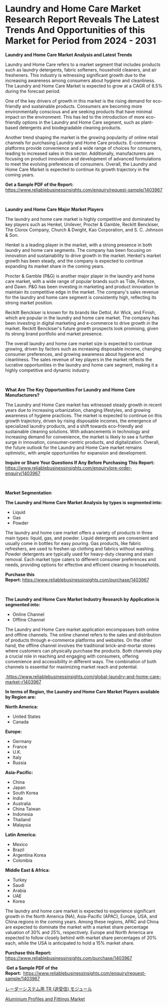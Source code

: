 <p><h1>Laundry and Home Care Market Research Report Reveals The Latest Trends And Opportunities of this Market for Period from 2024 - 2031</h1></p><p><strong>Laundry and Home Care Market Analysis and Latest Trends</strong></p>
<p><p>Laundry and Home Care refers to a market segment that includes products such as laundry detergents, fabric softeners, household cleaners, and air fresheners. This industry is witnessing significant growth due to the increasing awareness among consumers about hygiene and cleanliness. The Laundry and Home Care Market is expected to grow at a CAGR of 8.5% during the forecast period.</p><p>One of the key drivers of growth in this market is the rising demand for eco-friendly and sustainable products. Consumers are becoming more environmentally conscious and are seeking products that have minimal impact on the environment. This has led to the introduction of more eco-friendly options in the Laundry and Home Care segment, such as plant-based detergents and biodegradable cleaning products.</p><p>Another trend shaping the market is the growing popularity of online retail channels for purchasing Laundry and Home Care products. E-commerce platforms provide convenience and a wide range of choices for consumers, leading to increased sales in this sector. Additionally, manufacturers are focusing on product innovation and development of advanced formulations to meet the evolving preferences of consumers. Overall, the Laundry and Home Care Market is expected to continue its growth trajectory in the coming years.</p></p>
<p><strong>Get a Sample PDF of the Report:&nbsp;</strong> <a href="https://www.reliablebusinessinsights.com/enquiry/request-sample/1403967">https://www.reliablebusinessinsights.com/enquiry/request-sample/1403967</a></p>
<p>&nbsp;</p>
<p><strong>Laundry and Home Care Major Market Players</strong></p>
<p><p>The laundry and home care market is highly competitive and dominated by key players such as Henkel, Unilever, Procter & Gamble, Reckitt Benckiser, The Clorox Company, Church & Dwight, Kao Corporation, and S. C. Johnson & Son.</p><p>Henkel is a leading player in the market, with a strong presence in both laundry and home care segments. The company has been focusing on innovation and sustainability to drive growth in the market. Henkel's market growth has been steady, and the company is expected to continue expanding its market share in the coming years.</p><p>Procter & Gamble (P&G) is another major player in the laundry and home care market, with a wide range of popular brands such as Tide, Febreze, and Dawn. P&G has been investing in marketing and product innovation to maintain its competitive edge in the market. The company's sales revenue for the laundry and home care segment is consistently high, reflecting its strong market position.</p><p>Reckitt Benckiser is known for its brands like Dettol, Air Wick, and Finish, which are popular in the laundry and home care market. The company has been investing in digital marketing and e-commerce to drive growth in the market. Reckitt Benckiser's future growth prospects look promising, given its strong brand portfolio and market presence.</p><p>The overall laundry and home care market size is expected to continue growing, driven by factors such as increasing disposable income, changing consumer preferences, and growing awareness about hygiene and cleanliness. The sales revenue of key players in the market reflects the lucrative opportunities in the laundry and home care segment, making it a highly competitive and dynamic industry.</p></p>
<p>&nbsp;</p>
<p><strong>What Are The Key Opportunities For Laundry and Home Care Manufacturers?</strong></p>
<p><p>The Laundry and Home Care market has witnessed steady growth in recent years due to increasing urbanization, changing lifestyles, and growing awareness of hygiene practices. The market is expected to continue on this growth trajectory, driven by rising disposable incomes, the emergence of specialized laundry products, and a shift towards eco-friendly and sustainable cleaning solutions. With advancements in technology and increasing demand for convenience, the market is likely to see a further surge in innovation, consumer-centric products, and digitalization. Overall, the future outlook for the Laundry and Home Care market remains optimistic, with ample opportunities for expansion and development.</p></p>
<p><strong>Inquire or Share Your Questions If Any Before Purchasing This Report:</strong> <a href="https://www.reliablebusinessinsights.com/enquiry/pre-order-enquiry/1403967">https://www.reliablebusinessinsights.com/enquiry/pre-order-enquiry/1403967</a></p>
<p>&nbsp;</p>
<p><strong>Market Segmentation</strong></p>
<p><strong>The Laundry and Home Care Market Analysis by types is segmented into:</strong></p>
<p><ul><li>Liquid</li><li>Gas</li><li>Powder</li></ul></p>
<p><p>The laundry and home care market offers a variety of products in three main types: liquid, gas, and powder. Liquid detergents are convenient and usually come in bottles for easy pouring. Gas products, like fabric refreshers, are used to freshen up clothing and fabrics without washing. Powder detergents are typically used for heavy-duty cleaning and stain removal. Each market type caters to different consumer preferences and needs, providing options for effective and efficient cleaning in households.</p></p>
<p><strong>Purchase this Report:&nbsp;</strong><a href="https://www.reliablebusinessinsights.com/purchase/1403967">https://www.reliablebusinessinsights.com/purchase/1403967</a></p>
<p>&nbsp;</p>
<p><strong>The Laundry and Home Care Market Industry Research by Application is segmented into:</strong></p>
<p><ul><li>Online Channel</li><li>Offline Channel</li></ul></p>
<p><p>The Laundry and Home Care market application encompasses both online and offline channels. The online channel refers to the sales and distribution of products through e-commerce platforms and websites. On the other hand, the offline channel involves the traditional brick-and-mortar stores where customers can physically purchase the products. Both channels play a crucial role in reaching and engaging with consumers, offering convenience and accessibility in different ways. The combination of both channels is essential for maximizing market reach and potential.</p></p>
<p><a href="https://www.reliablebusinessinsights.com/global-laundry-and-home-care-market-r1403967">&nbsp;https://www.reliablebusinessinsights.com/global-laundry-and-home-care-market-r1403967</a></p>
<p><strong>In terms of Region, the Laundry and Home Care Market Players available by Region are:</strong></p>
<p>
    <p> <strong> North America: </strong>
        <ul>
            <li>United States</li>
            <li>Canada</li>
        </ul>
        </p> 
    <p> <strong> Europe: </strong>
        <ul>
            <li>Germany</li>
            <li>France</li>
            <li>U.K.</li>
            <li>Italy</li>
            <li>Russia</li>
        </ul>
        </p> 
    <p> <strong> Asia-Pacific: </strong>
        <ul>
            <li>China</li>
            <li>Japan</li>
            <li>South Korea</li>
            <li>India</li>
            <li>Australia</li>
            <li>China Taiwan</li>
            <li>Indonesia</li>
            <li>Thailand</li>
            <li>Malaysia</li>
        </ul>
        </p> 
    <p> <strong> Latin America: </strong>
        <ul>
            <li>Mexico</li>
            <li>Brazil</li>
            <li>Argentina Korea</li>
            <li>Colombia</li>
        </ul>
        </p> 
    <p> <strong> Middle East & Africa: </strong>
        <ul>
            <li>Turkey</li>
            <li>Saudi</li>
            <li>Arabia</li>
            <li>UAE</li>
            <li>Korea</li>
        </ul>
    </p>
    </p>
<p><p>The laundry and home care market is expected to experience significant growth in the North America (NA), Asia-Pacific (APAC), Europe, USA, and China regions in the coming years. Among these regions, APAC and China are expected to dominate the market with a market share percentage valuation of 30% and 25%, respectively. Europe and North America are expected to follow closely behind with market share percentages of 20% each, while the USA is anticipated to hold a 15% market share.</p></p>
<p><strong>Purchase this Report: </strong><a href="https://www.reliablebusinessinsights.com/purchase/1403967">https://www.reliablebusinessinsights.com/purchase/1403967</a></p>
<p>&nbsp;<strong>Get a Sample PDF of the Report:&nbsp;&nbsp;</strong><a href="https://www.reliablebusinessinsights.com/enquiry/request-sample/1403967">https://www.reliablebusinessinsights.com/enquiry/request-sample/1403967</a></p>
<p><strong></strong></p>
<p><p><a href="https://github.com/SkylarReilly36/Market-Research-Report-List-1/blob/main/9441281114508.md">レーダーシステム用 TR (送受信) モジュール</a></p><p><a href="https://view.publitas.com/reportprime-1/an-in-depth-analysis-of-the-global-aluminium-profiles-and-fittings-market-scope-and-its-rapid-growing-12-9-cagr-forcasted-for-period-from-2024-to-2031/">Aluminium Profiles and Fittings Market</a></p></p>